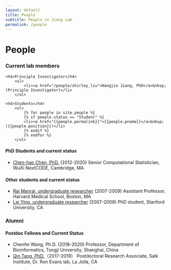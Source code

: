 ```yaml
---
layout: default
title: People
subtitle: People in Jiang Lab
permalink: /people
---
```


<h1>People</h1>
<h3>Current lab members</h3>

    <h4>Principle Investigator</h4>
        <ul>
            <li><a href="/people/shirley_liu">Hangjin Jiang, PhD</a>&nbsp;(Principle Investigator)</li>
        </ul>

    <h4>Students</h4>
        <ul>
            {% for people in site.people %}
            {% if people.status == "Student" %}
            <li><a href="{{people.permalink}}">{{people.pname}}</a>&nbsp;({{people.position}})</li>
            {% endif %}
            {% endfor %}
        </ul>

<h4>PhD Students and current status</h4>
<ul>
    <li><a href="https://www.linkedin.com/in/chen-hao-chen-1993095a">Chen-hao Chen, PhD.</a> (2012-2020) Senior Computational Statistician, WuXi NextCODE, Cambridge, MA</li>
</ul>

<h4>Other students and current status</h4>
<ul>
    <li><a href="http://www.childrenshospital.org/research/researchers/m/arjun-manrai">Raj Manrai, undergraduate researcher</a> (2007-2009) Assistant Professor, Harvard Medical School, Boston, MA</li>
    <li><a href="https://openwetware.org/wiki/User:Ying_Lei">Lei Ying, undergraduate researcher</a> (2007-2008) PhD student, Stanford University, CA</li>
</ul>

<h3>Alumni</h3>
<h4>Postdoc Fellows and Current Status</h4>
<ul>
    <li>Chenfei Wang, Ph.D. (2018-2020) Professor, Department of Bioinformatics, Tongji University, Shanghai, China</li>
    <li><a href="https://www.linkedin.com/in/qin-tang-13416034/">Qin Tang, PhD.</a>（2017-2019） Postdoctoral Research Associate, Salk Institute, Dr. Ron Evans lab, La Jolla, CA</li>
</ul>
